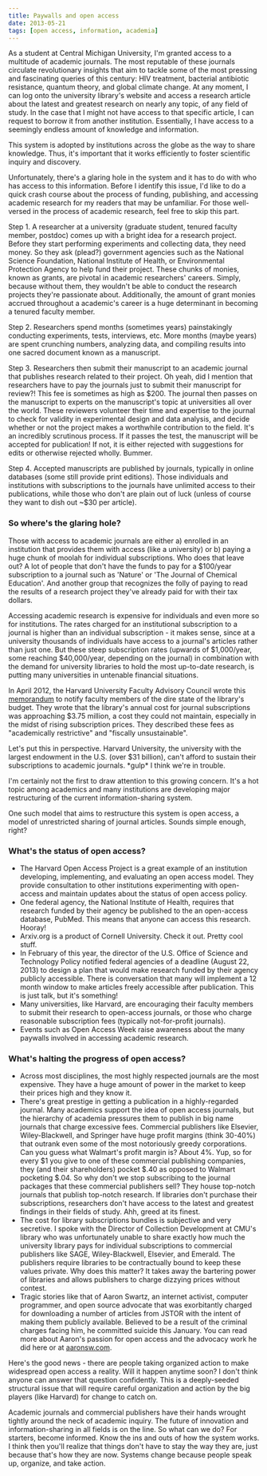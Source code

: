 ```yaml
---
title: Paywalls and open access
date: 2013-05-21
tags: [open access, information, academia]
---
```


As a student at Central Michigan University, I'm granted access to a multitude
of academic journals. The most reputable of these journals circulate
revolutionary insights that aim to tackle some of the most pressing and
fascinating queries of this century: HIV treatment, bacterial antibiotic
resistance, quantum theory, and global climate change. At any moment, I can log
onto the university library's website and access a research article about the
latest and greatest research on nearly any topic, of any field of study. In the
case that I might not have access to that specific article, I can request to
borrow it from another institution. Essentially, I have access to a seemingly
endless amount of knowledge and information.

This system is adopted by institutions across the globe as the way to share
knowledge. Thus, it's important that it works efficiently to foster scientific
inquiry and discovery.

Unfortunately, there's a glaring hole in the system and it has to do with who
has access to this information. Before I identify this issue, I'd like to do a
quick crash course about the process of funding, publishing, and accessing
academic research for my readers that may be unfamiliar. For those well-versed
in the process of academic research, feel free to skip this part.

Step 1. A researcher at a university (graduate student, tenured faculty member,
postdoc) comes up with a bright idea for a research project. Before they start
performing experiments and collecting data, they need money. So they ask
(plead?) government agencies such as the National Science Foundation, National
Institute of Health, or Environmental Protection Agency to help fund their
project. These chunks of monies, known as grants, are pivotal in academic
researchers' careers. Simply, because without them, they wouldn't be able to
conduct the research projects they're passionate about. Additionally, the amount
of grant monies accrued throughout a academic's career is a huge determinant in
becoming a tenured faculty member.

Step 2. Researchers spend months (sometimes years) painstakingly conducting
experiments, tests, interviews, etc. More months (maybe years) are spent
crunching numbers, analyzing data, and compiling results into one sacred
document known as a manuscript.

Step 3. Researchers then submit their manuscript to an academic journal that
publishes research related to their project. Oh yeah, did I mention that
researchers have to pay the journals just to submit their manuscript for
review?! This fee is sometimes as high as $200. The journal then passes on the
manuscript to experts on the manuscript's topic at universities all over the
world. These reviewers volunteer their time and expertise to the journal to
check for validity in experimental design and data analysis, and decide whether
or not the project makes a worthwhile contribution to the field. It's an
incredibly scrutinous process. If it passes the test, the manuscript will be
accepted for publication! If not, it is either rejected with suggestions for
edits or otherwise rejected wholly. Bummer.

Step 4. Accepted manuscripts are published by journals, typically in online
databases (some still provide print editions). Those individuals and
institutions with subscriptions to the journals have unlimited access to their
publications, while those who don't are plain out of luck (unless of course they
want to dish out ~$30 per article).

### So where's the glaring hole?

Those with access to academic journals are either a) enrolled in an institution
that provides them with access (like a university) or b) paying a huge chunk of
moolah for individual subscriptions. Who does that leave out? A lot of people
that don't have the funds to pay for a $100/year subscription to a journal such
as 'Nature' or 'The Journal of Chemical Education'. And another group that
recognizes the folly of paying to read the results of a research project they've
already paid for with their tax dollars.

Accessing academic research is expensive for individuals and even more so for
institutions. The rates charged for an institutional subscription to a journal
is higher than an individual subscription - it makes sense, since at a
university thousands of individuals have access to a journal's articles rather
than just one. But these steep subscription rates (upwards of $1,000/year, some
reaching $40,000/year, depending on the journal) in combination with the demand
for university libraries to hold the most up-to-date research, is putting many
universities in untenable financial situations.

In April 2012, the Harvard University Faculty Advisory Council wrote this
[memorandum](http://isites.harvard.edu/icb/icb.do?keyword=k77982&tabgroupid=icb.tabgroup143448)
to notify faculty members of the dire state of the library's budget. They wrote
that the library's annual cost for journal subscriptions was approaching $3.75
million, a cost they could not maintain, especially in the midst of rising
subscription prices. They described these fees as "academically restrictive" and
"fiscally unsustainable".

Let's put this in perspective. Harvard University, the university with the
largest endowment in the U.S. (over $31 billion), can't afford to sustain their
subscriptions to academic journals. \*gulp\* I think we're in trouble.

I'm certainly not the first to draw attention to this growing concern. It's a
hot topic among academics and many institutions are developing major
restructuring of the current information-sharing system.

One such model that aims to restructure this system is open access, a model of
unrestricted sharing of journal articles. Sounds simple enough, right?

### What's the status of open access?

* The Harvard Open Access Project is a great example of an institution developing, implementing, and evaluating an open access model. They provide consultation to other institutions experimenting with open-access and maintain updates about the status of open access policy.
* One federal agency, the National Institute of Health, requires that research funded by their agency be published to the an open-access database, PubMed. This means that anyone can access this research. Hooray!
* Arxiv.org is a product of Cornell University. Check it out. Pretty cool stuff.
* In February of this year, the director of the U.S. Office of Science and Technology Policy notified federal agencies of a deadline (August 22, 2013)  to design a plan that would make research funded by their agency publicly accessible. There is conversation that many will implement a 12 month window to make articles freely accessible after publication. This is just talk, but it's something!
* Many universities, like Harvard, are encouraging their faculty members to submit their research to open-access journals, or those who charge reasonable subscription fees (typically not-for-profit journals).
* Events such as Open Access Week raise awareness about the many paywalls involved in accessing academic research.


### What's halting the progress of open access?

* Across most disciplines, the most highly respected journals are the most expensive. They have a huge amount of power in the market to keep their prices high and they know it.
* There's great prestige in getting a publication in a highly-regarded journal. Many academics support the idea of open access journals, but the hierarchy of academia pressures them to publish in big name journals that charge excessive fees.
Commercial publishers like Elsevier, Wiley-Blackwell, and Springer have huge profit margins (think 30-40%) that outrank even some of the most notoriously greedy corporations. Can you guess what Walmart's profit margin is? About 4%. Yup, so for every $1 you give to one of these commercial publishing companies, they (and their shareholders) pocket $.40 as opposed to Walmart pocketing $.04. So why don't we stop subscribing to the journal packages that these commercial publishers
sell? They house top-notch journals that publish top-notch research. If libraries don't purchase their subscriptions, researchers don't have access to the latest and greatest findings in their fields of study. Ahh, greed at its finest.
* The cost for library subscriptions bundles is subjective and very secretive. I spoke with the Director of Collection Development at CMU's library who was unfortunately unable to share exactly how much the university library pays for individual subscriptions to commercial publishers like SAGE, Wiley-Blackwell, Elsevier, and Emerald. The publishers require libraries to be contractually bound to keep these values private. Why does this matter? It takes away the bartering
power of libraries and allows publishers to charge dizzying prices without contest.
* Tragic stories like that of Aaron Swartz, an internet activist, computer programmer, and open source advocate that was exorbitantly charged for downloading a number of articles from JSTOR with the intent of making them publicly available. Believed to be a result of the criminal charges facing him, he committed suicide this January. You can read more about Aaron's passion for open access and the advocacy work he did here or at [aaronsw.com]().

Here's the good news - there are people taking organized action to make
widespread open access a reality. Will it happen anytime soon? I don't think
anyone can answer that question confidently. This is a deeply-seeded structural
issue that will require careful organization and action by the big players (like
Harvard) for change to catch on.

Academic journals and commercial publishers have their hands wrought tightly
around the neck of academic inquiry. The future of innovation and
information-sharing in all fields is on the line. So what can we do? For
starters, become informed. Know the ins and outs of how the system works. I
think then you'll realize that things don't have to stay the way they are, just
because that's how they are now. Systems change because people speak up,
organize, and take action.
